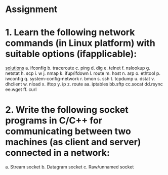 # Assignment
# 1. Learn the following network commands (in Linux platform) with suitable options (ifapplicable):
[solutions](./Solutions/Commands.md)
a. ifconfig
b. traceroute
c. ping
d. dig
e. telnet
f. nslookup
g. netstat
h. scp
i. w
j. nmap
k. ifup/ifdown
l. route
m. host
n. arp
o. ethtool
p. iwconfig
q. system-config-network
r. bmon
s. ssh
t. tcpdump
u. dstat
v. dhclient
w. nload
x. iftop
y. ip
z. route
aa. iptables
bb.sftp
cc.socat
dd.rsync
ee.wget
ff. curl
# 2. Write the following socket programs in C/C++ for communicating between two machines (as client and server) connected in a network:
a. Stream socket
b. Datagram socket
c. Raw/unnamed socket
